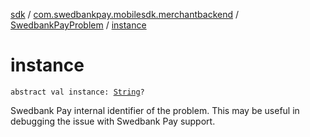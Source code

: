 [sdk](../../index.md) / [com.swedbankpay.mobilesdk.merchantbackend](../index.md) / [SwedbankPayProblem](index.md) / [instance](./instance.md)

# instance

`abstract val instance: `[`String`](https://kotlinlang.org/api/latest/jvm/stdlib/kotlin/-string/index.html)`?`

Swedbank Pay internal identifier of the problem. This may be useful in
debugging the issue with Swedbank Pay support.

